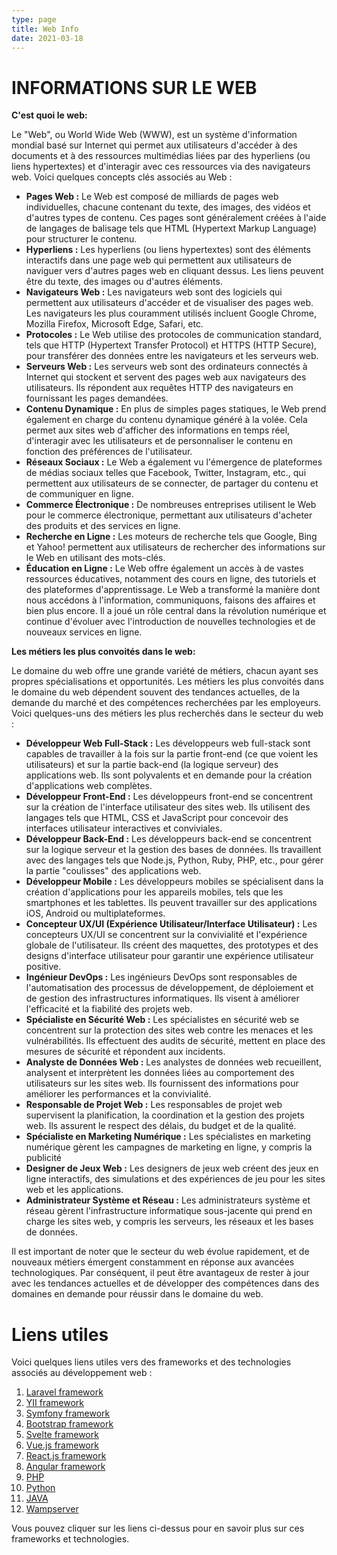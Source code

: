 ```yaml
---
type: page
title: Web Info
date: 2021-03-18
---
```


# INFORMATIONS SUR LE WEB

**C'est quoi le web:**

Le "Web", ou World Wide Web (WWW), est un système d'information mondial basé sur Internet qui permet aux utilisateurs d'accéder à des documents et à des ressources multimédias liées par des hyperliens (ou liens hypertextes) et d'interagir avec ces ressources via des navigateurs web. Voici quelques concepts clés associés au Web :
- **Pages Web :** Le Web est composé de milliards de pages web individuelles, chacune contenant du texte, des images, des vidéos et d'autres types de contenu. Ces pages sont généralement créées à l'aide de langages de balisage tels que HTML (Hypertext Markup Language) pour structurer le contenu.
- **Hyperliens :** Les hyperliens (ou liens hypertextes) sont des éléments interactifs dans une page web qui permettent aux utilisateurs de naviguer vers d'autres pages web en cliquant dessus. Les liens peuvent être du texte, des images ou d'autres éléments.
- **Navigateurs Web :** Les navigateurs web sont des logiciels qui permettent aux utilisateurs d'accéder et de visualiser des pages web. Les navigateurs les plus couramment utilisés incluent Google Chrome, Mozilla Firefox, Microsoft Edge, Safari, etc.
- **Protocoles :** Le Web utilise des protocoles de communication standard, tels que HTTP (Hypertext Transfer Protocol) et HTTPS (HTTP Secure), pour transférer des données entre les navigateurs et les serveurs web.
- **Serveurs Web :** Les serveurs web sont des ordinateurs connectés à Internet qui stockent et servent des pages web aux navigateurs des utilisateurs. Ils répondent aux requêtes HTTP des navigateurs en fournissant les pages demandées.
- **Contenu Dynamique :** En plus de simples pages statiques, le Web prend également en charge du contenu dynamique généré à la volée. Cela permet aux sites web d'afficher des informations en temps réel, d'interagir avec les utilisateurs et de personnaliser le contenu en fonction des préférences de l'utilisateur.
- **Réseaux Sociaux :** Le Web a également vu l'émergence de plateformes de médias sociaux telles que Facebook, Twitter, Instagram, etc., qui permettent aux utilisateurs de se connecter, de partager du contenu et de communiquer en ligne.
- **Commerce Électronique :** De nombreuses entreprises utilisent le Web pour le commerce électronique, permettant aux utilisateurs d'acheter des produits et des services en ligne.
- **Recherche en Ligne :** Les moteurs de recherche tels que Google, Bing et Yahoo! permettent aux utilisateurs de rechercher des informations sur le Web en utilisant des mots-clés.
- **Éducation en Ligne :** Le Web offre également un accès à de vastes ressources éducatives, notamment des cours en ligne, des tutoriels et des plateformes d'apprentissage.
Le Web a transformé la manière dont nous accédons à l'information, communiquons, faisons des affaires et bien plus encore. Il a joué un rôle central dans la révolution numérique et continue d'évoluer avec l'introduction de nouvelles technologies et de nouveaux services en ligne.

**Les métiers les plus convoités dans le web:**

Le domaine du web offre une grande variété de métiers, chacun ayant ses propres spécialisations et opportunités. Les métiers les plus convoités dans le domaine du web dépendent souvent des tendances actuelles, de la demande du marché et des compétences recherchées par les employeurs. Voici quelques-uns des métiers les plus recherchés dans le secteur du web :
- **Développeur Web Full-Stack :** Les développeurs web full-stack sont capables de travailler à la fois sur la partie front-end (ce que voient les utilisateurs) et sur la partie back-end (la logique serveur) des applications web. Ils sont polyvalents et en demande pour la création d'applications web complètes.
- **Développeur Front-End :** Les développeurs front-end se concentrent sur la création de l'interface utilisateur des sites web. Ils utilisent des langages tels que HTML, CSS et JavaScript pour concevoir des interfaces utilisateur interactives et conviviales.
- **Développeur Back-End :** Les développeurs back-end se concentrent sur la logique serveur et la gestion des bases de données. Ils travaillent avec des langages tels que Node.js, Python, Ruby, PHP, etc., pour gérer la partie "coulisses" des applications web.
- **Développeur Mobile :** Les développeurs mobiles se spécialisent dans la création d'applications pour les appareils mobiles, tels que les smartphones et les tablettes. Ils peuvent travailler sur des applications iOS, Android ou multiplateformes.
- **Concepteur UX/UI (Expérience Utilisateur/Interface Utilisateur) :** Les concepteurs UX/UI se concentrent sur la convivialité et l'expérience globale de l'utilisateur. Ils créent des maquettes, des prototypes et des designs d'interface utilisateur pour garantir une expérience utilisateur positive.
- **Ingénieur DevOps :** Les ingénieurs DevOps sont responsables de l'automatisation des processus de développement, de déploiement et de gestion des infrastructures informatiques. Ils visent à améliorer l'efficacité et la fiabilité des projets web.
- **Spécialiste en Sécurité Web :** Les spécialistes en sécurité web se concentrent sur la protection des sites web contre les menaces et les vulnérabilités. Ils effectuent des audits de sécurité, mettent en place des mesures de sécurité et répondent aux incidents.
- **Analyste de Données Web :** Les analystes de données web recueillent, analysent et interprètent les données liées au comportement des utilisateurs sur les sites web. Ils fournissent des informations pour améliorer les performances et la convivialité.
- **Responsable de Projet Web :** Les responsables de projet web supervisent la planification, la coordination et la gestion des projets web. Ils assurent le respect des délais, du budget et de la qualité.
- **Spécialiste en Marketing Numérique :** Les spécialistes en marketing numérique gèrent les campagnes de marketing en ligne, y compris la publicité
- **Designer de Jeux Web :** Les designers de jeux web créent des jeux en ligne interactifs, des simulations et des expériences de jeu pour les sites web et les applications.
- **Administrateur Système et Réseau :** Les administrateurs système et réseau gèrent l'infrastructure informatique sous-jacente qui prend en charge les sites web, y compris les serveurs, les réseaux et les bases de données.

Il est important de noter que le secteur du web évolue rapidement, et de nouveaux métiers émergent constamment en réponse aux avancées technologiques. Par conséquent, il peut être avantageux de rester à jour avec les tendances actuelles et de développer des compétences dans des domaines en demande pour réussir dans le domaine du web.

# Liens utiles

Voici quelques liens utiles vers des frameworks et des technologies associés au développement web :

1. [Laravel framework](https://laravel.com/)
2. [YII framework](https://www.yiiframework.com/)
3. [Symfony framework](https://symfony.com/)
4. [Bootstrap framework](https://getbootstrap.com/)
5. [Svelte framework](https://svelte.dev/)
6. [Vue.js framework](https://vuejs.org/)
7. [React.js framework](https://fr.legacy.reactjs.org/)
8. [Angular framework](https://angular.io/)
9. [PHP](https://www.php.net/manual/fr/intro-whatis.php)
10. [Python](https://www.python.org/)
11. [JAVA](https://www.java.com/fr/)
12. [Wampserver](https://www.wampserver.com/)

Vous pouvez cliquer sur les liens ci-dessus pour en savoir plus sur ces frameworks et technologies.



